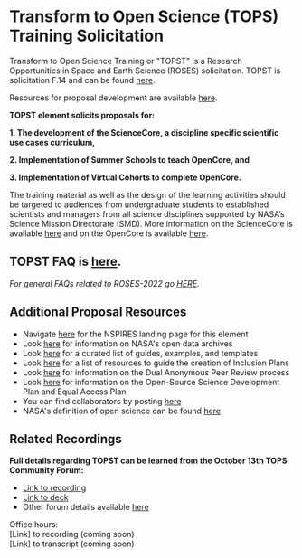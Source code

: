 # Transform to Open Science (TOPS) Training Solicitation 

Transform to Open Science Training or "TOPST" is a Research Opportunities in Space and Earth Science (ROSES) solicitation. TOPST is solicitation F.14 and can be found [here](https://nspires.nasaprs.com/external/viewrepositorydocument/cmdocumentid=860824/solicitationId=%7BAB776446-03A8-4C24-845D-2E5A2ADA2D5A%7D/viewSolicitationDocument=1/F.14_TOPST_Amend46.pdf). 

Resources for proposal development are available [here](./proposal_resources.md).

**TOPST element solicits proposals for:**

**1. The development of the ScienceCore, a discipline specific scientific use cases curriculum,** 

**2. Implementation of Summer Schools to teach OpenCore, and** 

**3. Implementation of Virtual Cohorts to complete OpenCore.** 

The training material as well as the design of the learning activities should be targeted to audiences from undergraduate students to established scientists and managers from all science disciplines supported by NASA’s Science Mission Directorate (SMD). More information on the ScienceCore is available [here](/docs/Area2_Capacity_Sharing/ScienceCore/readme.md) and on the OpenCore is available [here](/docs/Area2_Capacity_Sharing/OpenCore/readme.md).

## TOPST FAQ is [here](https://doi.org/10.5281/zenodo.7194641).
*For general FAQs related to ROSES-2022 go [HERE](https://science.nasa.gov/researchers/sara/faqs#14).*

## Additional Proposal Resources
* Navigate [here](https://nspires.nasaprs.com/external/solicitations/summary.do?solId=%7bAB776446-03A8-4C24-845D-2E5A2ADA2D5A%7d&path=&method=init) for the NSPIRES landing page for this element
* Look [here](./NASA_open_data.md) for information on NASA's open data archives
* Look [here](./proposal_resources.md) for a curated list of guides, examples, and templates
* Look [here](./inclusion_plan_resources.md) for a list of resources to guide the creation of Inclusion Plans
* Look [here](https://science.nasa.gov/researchers/dual-anonymous-peer-review) for information on the Dual Anonymous Peer Review process
* Look [here](./TOPST_proposal_elements.md) for information on the Open-Source Science Development Plan and Equal Access Plan 
* You can find collaborators by posting [here](https://github.com/nasa/Transform-to-Open-Science/discussions/281)
* NASA's definition of open science can be found [here](/docs/Area4_Moving_To_Openness/Open_Science.md)

## Related Recordings
**Full details regarding TOPST can be learned from the October 13th TOPS Community Forum:**
* [Link to recording](https://www.youtube.com/watch?v=wTtmdWqUr1c)
* [Link to deck](https://doi.org/10.5281/zenodo.7195790)
* Other forum details available [here](/docs/Area1_Engagement/Community_Forums/20221013_community_forum.md)

Office hours: \
[Link] to recording (coming soon) \
[Link] to transcript (coming soon)
